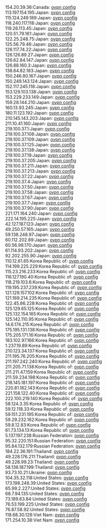 154.20.39.36:Canada: [ovpn config](vpn/154_20_39_36.ovpn)  
113.197.154.195:Japan: [ovpn config](vpn/113_197_154_195.ovpn)  
115.124.249.189:Japan: [ovpn config](vpn/115_124_249_189.ovpn)  
118.240.117.118:Japan: [ovpn config](vpn/118_240_117_118.ovpn)  
119.26.113.45:Japan: [ovpn config](vpn/119_26_113_45.ovpn)  
120.51.79.161:Japan: [ovpn config](vpn/120_51_79_161.ovpn)  
122.25.248.75:Japan: [ovpn config](vpn/122_25_248_75.ovpn)  
125.56.79.46:Japan: [ovpn config](vpn/125_56_79_46.ovpn)  
126.117.74.22:Japan: [ovpn config](vpn/126_117_74_22.ovpn)  
126.126.89.27:Japan: [ovpn config](vpn/126_126_89_27.ovpn)  
126.62.84.147:Japan: [ovpn config](vpn/126_62_84_147.ovpn)  
126.88.160.3:Japan: [ovpn config](vpn/126_88_160_3.ovpn)  
138.64.82.183:Japan: [ovpn config](vpn/138_64_82_183.ovpn)  
150.246.80.167:Japan: [ovpn config](vpn/150_246_80_167.ovpn)  
150.249.143.124:Japan: [ovpn config](vpn/150_249_143_124.ovpn)  
152.117.245.118:Japan: [ovpn config](vpn/152_117_245_118.ovpn)  
153.129.103.138:Japan: [ovpn config](vpn/153_129_103_138.ovpn)  
153.229.233.149:Japan: [ovpn config](vpn/153_229_233_149.ovpn)  
159.28.144.210:Japan: [ovpn config](vpn/159_28_144_210.ovpn)  
160.13.93.245:Japan: [ovpn config](vpn/160_13_93_245.ovpn)  
180.11.123.192:Japan: [ovpn config](vpn/180_11_123_192.ovpn)  
210.145.143.203:Japan: [ovpn config](vpn/210_145_143_203.ovpn)  
211.10.41.160:Japan: [ovpn config](vpn/211_10_41_160.ovpn)  
219.100.37.1:Japan: [ovpn config](vpn/219_100_37_1.ovpn)  
219.100.37.108:Japan: [ovpn config](vpn/219_100_37_108.ovpn)  
219.100.37.109:Japan: [ovpn config](vpn/219_100_37_109.ovpn)  
219.100.37.125:Japan: [ovpn config](vpn/219_100_37_125.ovpn)  
219.100.37.138:Japan: [ovpn config](vpn/219_100_37_138.ovpn)  
219.100.37.19:Japan: [ovpn config](vpn/219_100_37_19.ovpn)  
219.100.37.205:Japan: [ovpn config](vpn/219_100_37_205.ovpn)  
219.100.37.211:Japan: [ovpn config](vpn/219_100_37_211.ovpn)  
219.100.37.213:Japan: [ovpn config](vpn/219_100_37_213.ovpn)  
219.100.37.22:Japan: [ovpn config](vpn/219_100_37_22.ovpn)  
219.100.37.4:Japan: [ovpn config](vpn/219_100_37_4.ovpn)  
219.100.37.50:Japan: [ovpn config](vpn/219_100_37_50.ovpn)  
219.100.37.58:Japan: [ovpn config](vpn/219_100_37_58.ovpn)  
219.100.37.67:Japan: [ovpn config](vpn/219_100_37_67.ovpn)  
219.100.37.7:Japan: [ovpn config](vpn/219_100_37_7.ovpn)  
219.100.37.90:Japan: [ovpn config](vpn/219_100_37_90.ovpn)  
221.171.164.240:Japan: [ovpn config](vpn/221_171_164_240.ovpn)  
222.14.195.225:Japan: [ovpn config](vpn/222_14_195_225.ovpn)  
42.127.187.123:Japan: [ovpn config](vpn/42_127_187_123.ovpn)  
49.250.57.165:Japan: [ovpn config](vpn/49_250_57_165.ovpn)  
59.138.248.97:Japan: [ovpn config](vpn/59_138_248_97.ovpn)  
60.112.202.89:Japan: [ovpn config](vpn/60_112_202_89.ovpn)  
60.56.98.170:Japan: [ovpn config](vpn/60_56_98_170.ovpn)  
61.114.93.202:Japan: [ovpn config](vpn/61_114_93_202.ovpn)  
92.202.255.90:Japan: [ovpn config](vpn/92_202_255_90.ovpn)  
110.12.61.65:Korea Republic of: [ovpn config](vpn/110_12_61_65.ovpn)  
114.199.225.229:Korea Republic of: [ovpn config](vpn/114_199_225_229.ovpn)  
115.23.216.233:Korea Republic of: [ovpn config](vpn/115_23_216_233.ovpn)  
116.127.190.40:Korea Republic of: [ovpn config](vpn/116_127_190_40.ovpn)  
118.219.103.6:Korea Republic of: [ovpn config](vpn/118_219_103_6.ovpn)  
119.195.237.239:Korea Republic of: [ovpn config](vpn/119_195_237_239.ovpn)  
121.129.157.102:Korea Republic of: [ovpn config](vpn/121_129_157_102.ovpn)  
121.169.214.235:Korea Republic of: [ovpn config](vpn/121_169_214_235.ovpn)  
122.45.86.228:Korea Republic of: [ovpn config](vpn/122_45_86_228.ovpn)  
125.129.65.125:Korea Republic of: [ovpn config](vpn/125_129_65_125.ovpn)  
125.132.154.165:Korea Republic of: [ovpn config](vpn/125_132_154_165.ovpn)  
125.142.110.95:Korea Republic of: [ovpn config](vpn/125_142_110_95.ovpn)  
14.6.174.215:Korea Republic of: [ovpn config](vpn/14_6_174_215.ovpn)  
175.195.131.138:Korea Republic of: [ovpn config](vpn/175_195_131_138.ovpn)  
175.205.171.16:Korea Republic of: [ovpn config](vpn/175_205_171_16.ovpn)  
183.102.97.166:Korea Republic of: [ovpn config](vpn/183_102_97_166.ovpn)  
1.237.19.89:Korea Republic of: [ovpn config](vpn/1_237_19_89.ovpn)  
210.123.34.137:Korea Republic of: [ovpn config](vpn/210_123_34_137.ovpn)  
211.195.76.205:Korea Republic of: [ovpn config](vpn/211_195_76_205.ovpn)  
211.197.242.240:Korea Republic of: [ovpn config](vpn/211_197_242_240.ovpn)  
211.205.71.138:Korea Republic of: [ovpn config](vpn/211_205_71_138.ovpn)  
211.211.47.159:Korea Republic of: [ovpn config](vpn/211_211_47_159.ovpn)  
211.59.234.198:Korea Republic of: [ovpn config](vpn/211_59_234_198.ovpn)  
218.145.181.197:Korea Republic of: [ovpn config](vpn/218_145_181_197.ovpn)  
220.81.162.143:Korea Republic of: [ovpn config](vpn/220_81_162_143.ovpn)  
221.158.122.40:Korea Republic of: [ovpn config](vpn/221_158_122_40.ovpn)  
222.100.219.140:Korea Republic of: [ovpn config](vpn/222_100_219_140.ovpn)  
58.124.3.35:Korea Republic of: [ovpn config](vpn/58_124_3_35.ovpn)  
59.12.118.33:Korea Republic of: [ovpn config](vpn/59_12_118_33.ovpn)  
59.151.231.195:Korea Republic of: [ovpn config](vpn/59_151_231_195.ovpn)  
59.29.232.162:Korea Republic of: [ovpn config](vpn/59_29_232_162.ovpn)  
59.8.12.83:Korea Republic of: [ovpn config](vpn/59_8_12_83.ovpn)  
61.73.134.13:Korea Republic of: [ovpn config](vpn/61_73_134_13.ovpn)  
5.137.197.238:Russian Federation: [ovpn config](vpn/5_137_197_238.ovpn)  
95.32.220.151:Russian Federation: [ovpn config](vpn/95_32_220_151.ovpn)  
95.84.132.179:Russian Federation: [ovpn config](vpn/95_84_132_179.ovpn)  
184.22.36.191:Thailand: [ovpn config](vpn/184_22_36_191.ovpn)  
49.228.176.211:Thailand: [ovpn config](vpn/49_228_176_211.ovpn)  
49.228.99.23:Thailand: [ovpn config](vpn/49_228_99_23.ovpn)  
58.136.187.199:Thailand: [ovpn config](vpn/58_136_187_199.ovpn)  
93.73.10.21:Ukraine: [ovpn config](vpn/93_73_10_21.ovpn)  
104.35.32.118:United States: [ovpn config](vpn/104_35_32_118.ovpn)  
173.198.248.39:United States: [ovpn config](vpn/173_198_248_39.ovpn)  
65.99.2.227:United States: [ovpn config](vpn/65_99_2_227.ovpn)  
68.7.94.135:United States: [ovpn config](vpn/68_7_94_135.ovpn)  
73.189.63.84:United States: [ovpn config](vpn/73_189_63_84.ovpn)  
76.53.199.225:United States: [ovpn config](vpn/76_53_199_225.ovpn)  
76.87.58.92:United States: [ovpn config](vpn/76_87_58_92.ovpn)  
118.68.30.128:Viet Nam: [ovpn config](vpn/118_68_30_128.ovpn)  
171.254.10.38:Viet Nam: [ovpn config](vpn/171_254_10_38.ovpn)  
